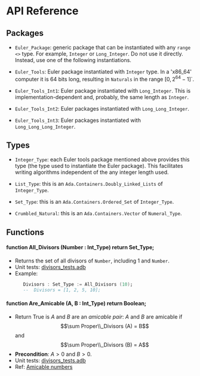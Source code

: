 # API Reference

## Packages

   - `Euler_Package`: generic package that can be instantiated with any
     `range <>` type. For example, `Integer` or `Long_Integer`. Do not use it
     directly. Instead, use one of the following instantiations.

   - `Euler_Tools`: Euler package instantiated with `Integer` type. In a
     'x86_64' computer it is 64 bits long, resulting in `Naturals` in the
     range $[0, 2^{64}-1]$`.

   - `Euler_Tools_Int1`: Euler package instantiated with `Long_Integer`. This
     is implementation-dependent and, probably, the same length as `Integer`.

   - `Euler_Tools_Int2`: Euler packages instantiated with
     `Long_Long_Integer`.
   
   - `Euler_Tools_Int3`: Euler packages instantiated with
     `Long_Long_Long_Integer`.

## Types

   - `Integer_Type`: each Euler tools package mentioned above provides this
     type (the type used to instantiate the Euler package). This facilitates
     writing algorithms independent of the any integer length used.

   - `List_Type`: this is an `Ada.Containers.Doubly_Linked_Lists` of
     `Integer_Type`.
   
   - `Set_Type`: this is an `Ada.Containers.Ordered_Set` of `Integer_Type`.

   - `Crumbled_Natural`: this is an `Ada.Containers.Vector` of
     `Numeral_Type`.

## Functions

#### function All_Divisors (Number : Int_Type) return Set_Type;
   - Returns the set of all divisors of `Number`, including 1 and `Number`.
   - Unit tests: [divisors_tests.adb](src/divisors_tests.adb)
   -  Example:
      ```ada
         Divisors : Set_Type := All_Divisors (10);
         --  Divisors = [1, 2, 5, 10];
      ```

#### function Are_Amicable (A, B : Int_Type) return Boolean;
   - Return True is $A$ and $B$ are an *amicable pair*: $A$ and $B$ are
     amicable if
     $$\sum Proper\\_Divisors (A) = B$$
     and
     $$\sum Proper\\_Divisors (B) = A$$
   - **Precondition**: $A > 0$ and $B > 0$.
   - Unit tests: [divisors_tests.adb](src/divisors_tests.adb)
   - Ref: [Amicable numbers](https://en.wikipedia.org/wiki/Amicable_numbers)

